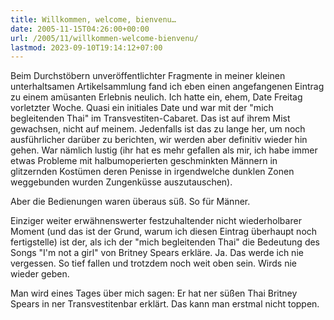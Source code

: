 ```yaml
---
title: Willkommen, welcome, bienvenu…
date: 2005-11-15T04:26:00+00:00
url: /2005/11/willkommen-welcome-bienvenu/
lastmod: 2023-09-10T19:14:12+07:00
---
```

Beim Durchstöbern unveröffentlichter Fragmente in meiner kleinen unterhaltsamen Artikelsammlung fand ich eben einen angefangenen Eintrag zu einem amüsanten Erlebnis neulich. Ich hatte ein, ehem, Date Freitag vorletzter Woche. Quasi ein initiales Date und war mit der "mich begleitenden Thai" im Transvestiten-Cabaret. Das ist auf ihrem Mist gewachsen, nicht auf meinem. Jedenfalls ist das zu lange her, um noch ausführlicher darüber zu berichten, wir werden aber definitiv wieder hin gehen. War nämlich lustig (ihr hat es mehr gefallen als mir, ich habe immer etwas Probleme mit halbumoperierten geschminkten Männern in glitzernden Kostümen deren Penisse in irgendwelche dunklen Zonen weggebunden wurden Zungenküsse auszutauschen).

Aber die Bedienungen waren überaus süß. So für Männer.

Einziger weiter erwähnenswerter festzuhaltender nicht wiederholbarer Moment (und das ist der Grund, warum ich diesen Eintrag überhaupt noch fertigstelle) ist der, als ich der "mich begleitenden Thai" die Bedeutung des Songs "I'm not a girl" von Britney Spears erkläre. Ja. Das werde ich nie vergessen. So tief fallen und trotzdem noch weit oben sein. Wirds nie wieder geben.

Man wird eines Tages über mich sagen: Er hat ner süßen Thai Britney Spears in ner Transvestitenbar erklärt. Das kann man erstmal nicht toppen.
